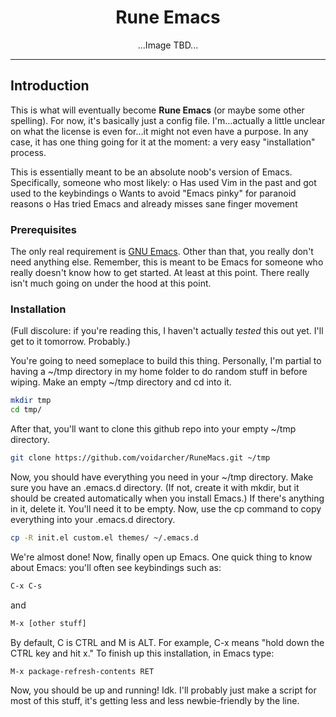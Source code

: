 <div align="center">
  
  # Rune Emacs

</div>

<div align="center">

  ...Image TBD...
  
</div>

---

## Introduction
This is what will eventually become **Rune Emacs** (or maybe some other spelling). For now, it's 
basically just a config file. I'm...actually a little unclear on what the license is even 
for...it might not even have a purpose. In any case, it has one thing going for it at the moment: 
a very easy "installation" process. 

This is essentially meant to be an absolute noob's version of Emacs. Specifically, someone who 
most likely:
o Has used Vim in the past and got used to the keybindings 
o Wants to avoid "Emacs pinky" for paranoid reasons
o Has tried Emacs and already misses sane finger movement

### Prerequisites
The only real requirement is [GNU Emacs](https://www.gnu.org/software/emacs/). Other than that, 
you really don't need anything else. Remember, this is meant to be Emacs for someone who really 
doesn't know how to get started. At least at this point. There really isn't much going on under 
the hood at this point. 

### Installation
(Full discolure: if you're reading this, I haven't actually *tested* this out yet. I'll get 
to it tomorrow. Probably.)

You're going to need someplace to build this thing. Personally, I'm partial to having a 
~/tmp directory in my home folder to do random stuff in before wiping. Make an empty ~/tmp 
directory and cd into it. 

```sh
mkdir tmp
cd tmp/
```
After that, you'll want to clone this github repo into your empty ~/tmp directory.
```sh
git clone https://github.com/voidarcher/RuneMacs.git ~/tmp
```
Now, you should have everything you need in your ~/tmp directory. Make sure you have an 
.emacs.d directory. (If not, create it with mkdir, but it should be created automatically 
when you install Emacs.) If there's anything in it, delete it. You'll need it to be empty.
Now, use the cp command to copy everything into your .emacs.d directory.
```sh
cp -R init.el custom.el themes/ ~/.emacs.d
```
We're almost done! Now, finally open up Emacs. One quick thing to know about Emacs: you'll
often see keybindings such as: 
```sh
C-x C-s
```
and
```sh
M-x [other stuff]
```
By default, C is CTRL and M is ALT. For example, C-x means "hold down the CTRL key and hit
x." To finish up this installation, in Emacs type:
```sh
M-x package-refresh-contents RET
```
Now, you should be up and running! Idk. I'll probably just make a script for most of this
stuff, it's getting less and less newbie-friendly by the line. 
